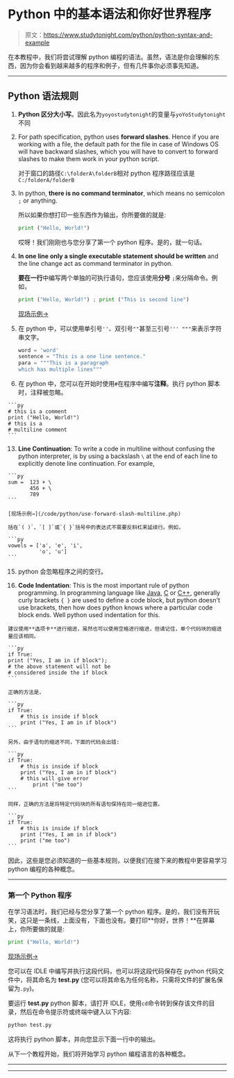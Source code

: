 # Python 中的基本语法和你好世界程序

> 原文：<https://www.studytonight.com/python/python-syntax-and-example>

在本教程中，我们将尝试理解 python 编程的语法。虽然，语法是你会理解的东西，因为你会看到越来越多的程序和例子，但有几件事你必须事先知道。

* * *

## Python 语法规则

1.  **Python 区分大小写**。因此名为`yoyostudytonight`的变量与`yoYoStudytonight`不同

3.  For path specification, python uses **forward slashes**. Hence if you are working with a file, the default path for the file in case of Windows OS will have backward slashes, which you will have to convert to forward slashes to make them work in your python script.

    对于窗口的路径`C:\folderA\folderB`相对 python 程序路径应该是`C:/folderA/folderB`

5.  In python, **there is no command terminator**, which means no semicolon `;` or anything.

    所以如果你想打印一些东西作为输出，你所要做的就是:

    ```py
    print ("Hello, World!")
    ```

    哎呀！我们刚刚也与您分享了第一个 python 程序。是的，就一句话。

7.  **In one line only a single executable statement should be written** and the line change act as command terminator in python.

    **要在一行**中编写两个单独的可执行语句，您应该使用**分号** `;`来分隔命令。例如，

    ```py
    print ("Hello, World!") ; print ("This is second line")
    ```

    [现场示例→](/code/python/use-semicolon-for-multiple-statements.php)

9.  在 python 中，可以使用单引号`''`、双引号`""`甚至三引号`''' """`来表示字符串文字。

    ```py
    word = 'word'
    sentence = "This is a one line sentence."
    para = """This is a paragraph 
    which has multiple lines"""
    ```

11.  在 python 中，您可以在开始时使用`#`在程序中编写**注释**。执行 python 脚本时，注释被忽略。

    ```py
    # this is a comment
    print ("Hello, World!")
    # this is a 
    # multiline comment
    ```

13.  **Line Continuation**: To write a code in multiline without confusing the python interpreter, is by using a backslash `\` at the end of each line to explicitly denote line continuation. For example,

    ```py
    sum =  123 + \
           456 + \
           789
    ```

    [现场示例→](/code/python/use-forward-slash-multiline.php)

    括在`( )`、`[ ]`或`{ }`括号中的表达式不需要反斜杠来延续行。例如，

    ```py
    vowels = ['a', 'e', 'i',
              'o', 'u']
    ```

15.  python 会忽略程序之间的空行。

17.  **Code Indentation**: This is the most important rule of python programming. In programming language like [Java](/java/overview-of-java.php), [C](/c/overview-of-c.php) or [C++](/cpp/introduction-to-cpp.php), generally curly brackets `{ }` are used to define a code block, but python doesn't use brackets, then how does python knows where a particular code block ends. Well python used indentation for this.

    建议使用**选项卡**进行缩进，虽然也可以使用空格进行缩进，但请记住，单个代码块的缩进量应该相同。

    ```py
    if True:
    print ("Yes, I am in if block");
    # the above statement will not be 
    # considered inside the if block
    ```

    正确的方法是，

    ```py
    if True:
        # this is inside if block 
        print ("Yes, I am in if block")
    ```

    另外，由于语句的缩进不同，下面的代码会出错:

    ```py
    if True:
        # this is inside if block 
        print ("Yes, I am in if block")
        # this will give error
            print ("me too")
    ```

    同样，正确的方法是将特定代码块的所有语句保持在同一缩进位置。

    ```py
    if True:
        # this is inside if block 
        print ("Yes, I am in if block")
        print ("me too")
    ```

因此，这些是您必须知道的一些基本规则，以便我们在接下来的教程中更容易学习 python 编程的各种概念。

* * *

### 第一个 Python 程序

在学习语法时，我们已经与您分享了第一个 python 程序。是的，我们没有开玩笑，这只是一条线，上面没有，下面也没有。要打印**你好，世界！**在屏幕上，你所要做的就是:

```py
print ("Hello, World!")
```

[现场示例→](/code/python/python-first-program.php)

您可以在 IDLE 中编写并执行这段代码，也可以将这段代码保存在 python 代码文件中，将其命名为 **test.py** (您可以将其命名为任何名称，只需将文件的扩展名保留为`.py`)。

要运行 **test.py** python 脚本，请打开 IDLE，使用`cd`命令转到保存该文件的目录，然后在命令提示符或终端中键入以下内容:

```py
python test.py
```

这将执行 python 脚本，并向您显示下面一行中的输出。

从下一个教程开始，我们将开始学习 python 编程语言的各种概念。

* * *

* * *